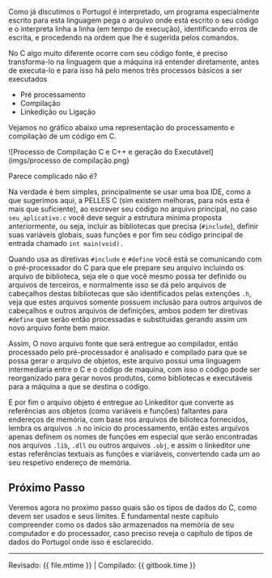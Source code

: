 Como já discutimos o Portugol é interpretado, um programa especialmente escrito para esta linguagem pega o arquivo onde está escrito o seu código e o interpreta linha a linha (em tempo de execução), identificando erros de escrita, e procedendo na ordem que lhe é sugerida pelos comandos.

No C algo muito diferente ocorre com seu código fonte, é preciso transforma-lo na linguagem que a máquina irá entender diretamente, antes de executa-lo e para isso há pelo menos três processos básicos a ser executados

* Pré processamento
* Compilação
* Linkedição ou Ligação

Vejamos no gráfico abaixo uma representação do processamento e compilação de um código em C.

![Processo de Compilação C e C++ e geração do Executável](imgs/processo de compilação.png)

Parece complicado não é?

Na verdade é bem simples, principalmente se usar uma boa IDE, como a que sugerimos aqui, a PELLES C (sim existem melhoras, para nós esta é mais que suficiente), ao escrever seu código no arquivo principal, no caso `seu_aplicativo.c` você deve seguir a estrutura mínima proposta anteriormente, ou seja, incluir as bibliotecas que precisa (`#include`), definir suas variáveis globais, suas funções e por fim seu código principal de entrada chamado `int main(void).` 

Quando usa as diretivas `#include` e `#define` você está se comunicando com o pré-processador do C para que ele prepare seu arquivo incluindo os arquivo de biblioteca, seja ele o que você mesmo possa ter definido ou arquivos de terceiros, e normalmente isso se dá pelo arquivos de cabeçalhos destas bibliotecas que são identificados pelas extenções `.h`, veja que estes arquivos somente possuem inclusão para outros arquivos de cabeçalhos e outros arquivos de definições, ambos podem ter diretivas `#define` que serão então processadas e substituidas gerando assim um novo arquivo fonte bem maior.

Assim, O novo arquivo fonte que será entregue ao compilador, então processado pelo pré-processador é  analisado e compilado para que se possa gerar o arquivo de objetos, este arquivo possui uma linguagem intermediaria entre o C e o código de maquina, com isso o código pode ser reorganizado para gerar novos produtos, como bibliotecas e executáveis para a máquina a que se destina o código.

E por fim o arquivo objeto é entregue ao Linkeditor que converte as referências aos objetos (como variáveis e funções) faltantes para endereços de memória, com base nos arquivos de bilioteca fornecidos, lembra os arquivos `.h` no inicio do processamento, então estes arquivos apenas definem os nomes de funções em especial que serão encontradas nos arquivos `.lib`, `.dll` ou outros arquivos `.obj`, e assim o linkeditor une estas referências textuais as funções e viariáveis, convertendo cada um ao seu respetivo endereço de memória.

## Próximo Passo


Veremos agora no proximo passo quais são os tipos de dados do C, como devem ser usados e seus limites. É fundamental neste capítulo compreender como os dados são armazenados na memória de seu computador e do processador, caso preciso reveja o capítulo de tipos de dados do Portugol onde isso é esclarecido.



---

Revisado: {{ file.mtime }} | Compilado: {{ gitbook.time }}